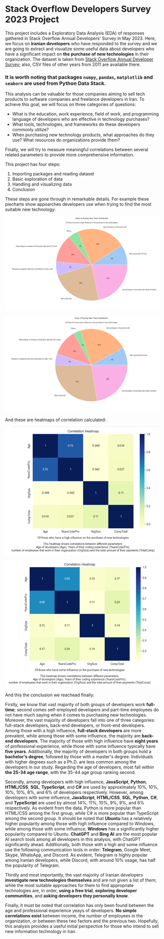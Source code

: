 # Stack Overflow Developers Survey 2023 Project

This project includes a Exploratory Data Analysis (EDA) of responses gathered in Stack Overflow Annual Developers' Survey in May 2023. Here, we focus on **Iranian developers** who have responded to the survey and we are going to extract and visualize some useful data about developers who have a significant impact on **the purchase of new technologies** in their organization. The dataset is taken from [Stack Overflow Annual Developer Survey](https://survey.stackoverflow.co/); also, CSV files of other years from 2011 are available there.

### It is worth noting that packages `numpy`, `pandas`, `matplotlib` and `seaborn` are used from Python Data Stack.

This analysis can be valuable for those companies aiming to sell tech products to software companies and freelance developers in Iran. To achieve this goal, we will focus on three categories of questions:

- What is the education, work experience, field of work, and programming language of developers who are effective in technology purchases?
- What tools, technologies, and frameworks do these developers commonly utilize?
- When purchasing new technology products, what approaches do they use? What resources do organizations provide them?

Finally, we will try to measure meaningful correlations between several related parameters to provide more comprehensive information.

This project has four steps:

1. Importing packages and reading dataset
2. Basic exploration of data
3. Handling and visualizing data
4. Conclusion

These steps are gone through in remarkable details. For example these piecharts show appoarches developers use when trying to find the most suitable new technology:

![high influence developers piechart](images/high_pie.png)

![some influence developers piechart](images/some_pie.png)

And these are heatmaps of correlation calculated:

![high influence developers heatmap](images/high_heatmap.png)

![high influence developers heatmap](images/some_heatmap.png)

And this the conclusion we reachead finally:

Firstly, we know that vast majority of both groups of developers work **full-time**; second comes self-employed developers and part-time employees do not have much saying when it comes to purchasing new technologies. Moreover, the vast majority of developers fall into one of three categories: full-stack developers, back-end developers, or front-end developers. Among those with a high influence, **full-stack developers** are more prevalent, while among those with some influence, the majority are **back-end developers**. The majority of those with high influence have **eight years** of professional experience, while those with some influence typically have **five years**. Additionally, the majority of developers in both groups hold a **bachelor's degree**, followed by those with a master's degree. Individuals with higher degrees such as a Ph.D. are less common among the developers in our study. Regarding the age of developers, most fall within **the 25-34 age range**, with the 35-44 age group ranking second.

Secondly, among developers with high influence, **JavaScript**, **Python**, **HTML/CSS**, **SQL**, **TypeScript**, and **C#** are used by approximately 10%, 10%, 10%, 10%, 8%, and 6% of developers respectively. However, among developers with some influence, **JavaScript**, **HTML/CSS**, **SQL**, **Python**, **C#**, and **TypeScript** are used by almost 14%, 11%, 10%, 9%, 9%, and 8% respectively. As evident from the data, Python is more popular than HTML/CSS among the first group, while C# is more popular than TypeScript among the second group. It should be noted that **Ubuntu** has a relatively higher popularity among those with high influence compared to Windows, while among those with some influence, **Windows** has a significantly higher popularity compared to Ubuntu. **ChatGPT** and **Bing AI** are the most popular AI search tools among all developers in this analysis, with ChatGPT significantly ahead. Additionally, both those with a high and some influence use the following communication tools in order: **Telegram**, Google Meet, Skype, WhatsApp, and Discord. As evident, Telegram is highly popular among Iranian developers, while Discord, with around 10% usage, has half the popularity of Telegram.

Thirdly and most importantly, the vast majority of Iranian developers **investigate new technologies themselves** and are not given a list of them; while the most suitable approaches for them to find appropriate technologies are, in order, **using a free trial**, **exploring developer communities**, and **asking developers they personally know**.

Finally, it must be noted that correlation has only been found between the age and professional experience yeays of developers. **No simple correlations exist** between income, the number of employees in the organization, or between these two factors and the previous two. Hopefully, this analysis provides a useful initial perspective for those who intend to sell new information technology in Iran.
